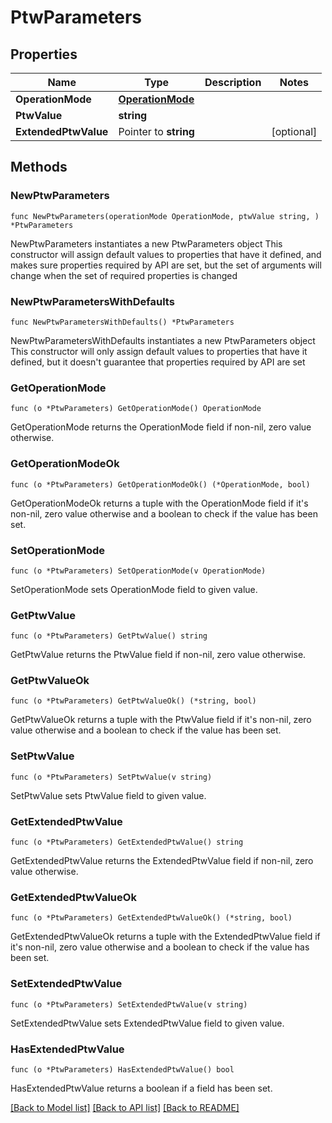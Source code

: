 # PtwParameters

## Properties

Name | Type | Description | Notes
------------ | ------------- | ------------- | -------------
**OperationMode** | [**OperationMode**](OperationMode.md) |  | 
**PtwValue** | **string** |  | 
**ExtendedPtwValue** | Pointer to **string** |  | [optional] 

## Methods

### NewPtwParameters

`func NewPtwParameters(operationMode OperationMode, ptwValue string, ) *PtwParameters`

NewPtwParameters instantiates a new PtwParameters object
This constructor will assign default values to properties that have it defined,
and makes sure properties required by API are set, but the set of arguments
will change when the set of required properties is changed

### NewPtwParametersWithDefaults

`func NewPtwParametersWithDefaults() *PtwParameters`

NewPtwParametersWithDefaults instantiates a new PtwParameters object
This constructor will only assign default values to properties that have it defined,
but it doesn't guarantee that properties required by API are set

### GetOperationMode

`func (o *PtwParameters) GetOperationMode() OperationMode`

GetOperationMode returns the OperationMode field if non-nil, zero value otherwise.

### GetOperationModeOk

`func (o *PtwParameters) GetOperationModeOk() (*OperationMode, bool)`

GetOperationModeOk returns a tuple with the OperationMode field if it's non-nil, zero value otherwise
and a boolean to check if the value has been set.

### SetOperationMode

`func (o *PtwParameters) SetOperationMode(v OperationMode)`

SetOperationMode sets OperationMode field to given value.


### GetPtwValue

`func (o *PtwParameters) GetPtwValue() string`

GetPtwValue returns the PtwValue field if non-nil, zero value otherwise.

### GetPtwValueOk

`func (o *PtwParameters) GetPtwValueOk() (*string, bool)`

GetPtwValueOk returns a tuple with the PtwValue field if it's non-nil, zero value otherwise
and a boolean to check if the value has been set.

### SetPtwValue

`func (o *PtwParameters) SetPtwValue(v string)`

SetPtwValue sets PtwValue field to given value.


### GetExtendedPtwValue

`func (o *PtwParameters) GetExtendedPtwValue() string`

GetExtendedPtwValue returns the ExtendedPtwValue field if non-nil, zero value otherwise.

### GetExtendedPtwValueOk

`func (o *PtwParameters) GetExtendedPtwValueOk() (*string, bool)`

GetExtendedPtwValueOk returns a tuple with the ExtendedPtwValue field if it's non-nil, zero value otherwise
and a boolean to check if the value has been set.

### SetExtendedPtwValue

`func (o *PtwParameters) SetExtendedPtwValue(v string)`

SetExtendedPtwValue sets ExtendedPtwValue field to given value.

### HasExtendedPtwValue

`func (o *PtwParameters) HasExtendedPtwValue() bool`

HasExtendedPtwValue returns a boolean if a field has been set.


[[Back to Model list]](../README.md#documentation-for-models) [[Back to API list]](../README.md#documentation-for-api-endpoints) [[Back to README]](../README.md)


